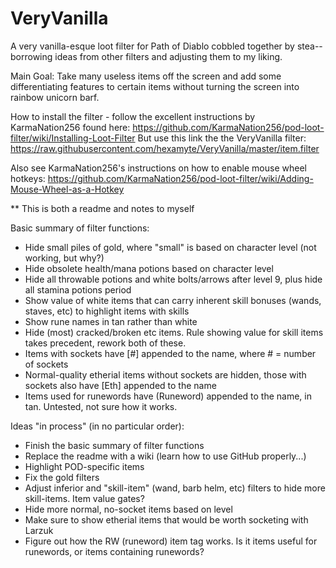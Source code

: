 # VeryVanilla
A very vanilla-esque loot filter for Path of Diablo cobbled together by stea--borrowing ideas from other filters and adjusting them to my liking.

Main Goal: Take many useless items off the screen and add some differentiating features to certain items without turning the screen into rainbow unicorn barf.

How to install the filter - follow the excellent instructions by KarmaNation256 found here:
https://github.com/KarmaNation256/pod-loot-filter/wiki/Installing-Loot-Filter
But use this link the the VeryVanilla filter:
https://raw.githubusercontent.com/hexamyte/VeryVanilla/master/item.filter

Also see KarmaNation256's instructions on how to enable mouse wheel hotkeys:
https://github.com/KarmaNation256/pod-loot-filter/wiki/Adding-Mouse-Wheel-as-a-Hotkey

** This is both a readme and notes to myself

Basic summary of filter functions:
  - Hide small piles of gold, where "small" is based on character level (not working, but why?)
  - Hide obsolete health/mana potions based on character level
  - Hide all throwable potions and white bolts/arrows after level 9, plus hide all stamina potions period
  - Show value of white items that can carry inherent skill bonuses (wands, staves, etc) to highlight items with skills
  - Show rune names in tan rather than white
  - Hide (most) cracked/broken etc items. Rule showing value for skill items takes precedent, rework both of these.
  - Items with sockets have [#] appended to the name, where # = number of sockets
  - Normal-quality etherial items without sockets are hidden, those with sockets also have [Eth] appended to the name
  - Items used for runewords have (Runeword) appended to the name, in tan. Untested, not sure how it works. 

Ideas "in process" (in no particular order):
  - Finish the basic summary of filter functions
  - Replace the readme with a wiki (learn how to use GitHub properly...)
  - Highlight POD-specific items
  - Fix the gold filters
  - Adjust inferior and "skill-item" (wand, barb helm, etc) filters to hide more skill-items. Item value gates?
  - Hide more normal, no-socket items based on level
  - Make sure to show etherial items that would be worth socketing with Larzuk
  - Figure out how the RW (runeword) item tag works. Is it items useful for runewords, or items containing runewords?
